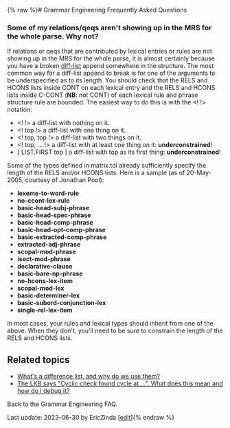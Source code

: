 {% raw %}# Grammar Engineering Frequently Asked Questions

### Some of my relations/qeqs aren't showing up in the MRS for the whole parse. Why not?

If relations or qeqs that are contributed by lexical entries or rules
are not showing up in the MRS for the whole parse, it is almost
certainly because you have a broken [diff-list](https://delph-in.github.io/docs/matrix/GeFaqDiffList) append
somewhere in the structure. The most common way for a diff-list append
to break is for one of the arguments to be underspecified as to its
length. You should check that the RELS and HCONS lists inside CONT on
each lexical entry and the RELS and HCONS lists inside C-CONT (**NB**:
not CONT) of each lexical rule and phrase structure rule are bounded.
The easiest way to do this is with the &lt;! !&gt; notation:

- &lt;! !&gt; a diff-list with nothing on it.
- &lt;! top !&gt; a diff-list with one thing on it.
- &lt;! top, top !&gt; a diff-list with two things on it.
- &lt;! top, ... !&gt; a diff-list with at least one thing on it:
**underconstrained**!
- \[ LIST.FIRST top \] a diff-list with top as its first thing:
**underconstrained**!

Some of the types defined in matrix.tdl already sufficiently specify the
length of the RELS and/or HCONS lists. Here is a sample (as of
20-May-2005, courtesy of Jonathan Pool):

- **lexeme-to-word-rule**
- **no-ccont-lex-rule**
- **basic-head-subj-phrase**
- **basic-head-spec-phrase**
- **basic-head-comp-phrase**
- **basic-head-opt-comp-phrase**
- **basic-extracted-comp-phrase**
- **extracted-adj-phrase**
- **scopal-mod-phrase**
- **isect-mod-phrase**
- **declarative-clause**
- **basic-bare-np-phrase**
- **no-hcons-lex-item**
- **scopal-mod-lex**
- **basic-determiner-lex**
- **basic-subord-conjunction-lex**
- **single-rel-lex-item**

In most cases, your rules and lexical types should inherit from one of
the above. When they don't, you'll need to be sure to constrain the
length of the RELS and HCONS lists.

## Related topics

- [What's a difference list, and why do we use them?](https://delph-in.github.io/docs/matrix/GeFaqDiffList)
- [The LKB says "Cyclic check found cycle at ...". What does this mean
and how do I debug it?](https://delph-in.github.io/docs/matrix/GeFaqCyclicCheck)

Back to the Grammar Engineering FAQ.

Last update: 2023-06-30 by EricZinda [[edit](https://github.com/delph-in/docs/wiki/GeFaqMissingRels/_edit)]{% endraw %}